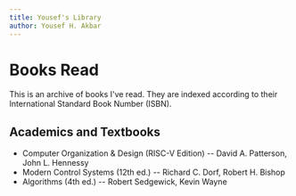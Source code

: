 ```yaml
---
title: Yousef's Library
author: Yousef H. Akbar
---
```


# Books Read
This is an archive of books I've read.
They are indexed according to their International Standard Book Number (ISBN).

## Academics and Textbooks
 - Computer Organization & Design (RISC-V Edition) -- David A. Patterson, John L. Hennessy
 - Modern Control Systems (12th ed.) -- Richard C. Dorf, Robert H. Bishop
 - Algorithms (4th ed.) -- Robert Sedgewick, Kevin Wayne
